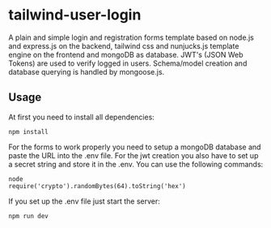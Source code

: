 # tailwind-user-login

A plain and simple login and registration forms template based on node.js and express.js on the backend, tailwind css and nunjucks.js template engine on the frontend and mongoDB as database.
JWT's (JSON Web Tokens) are used to verify logged in users.
Schema/model creation and database querying is handled by mongoose.js.

## Usage

At first you need to install all dependencies:

```
npm install
```
For the forms to work properly you need to setup a mongoDB database and paste the URL into the .env file.
For the jwt creation you also have to set up a secret string and store it in the .env.
You can use the following commands:
```
node
require('crypto').randomBytes(64).toString('hex')
```
If you set up the .env file just start the server:
```
npm run dev
```
